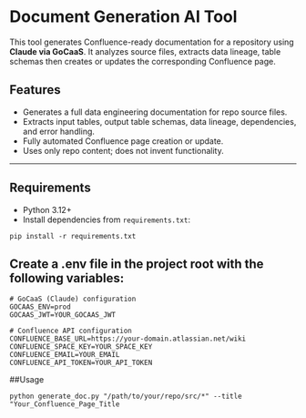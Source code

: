 # Document Generation AI Tool

This tool generates Confluence-ready documentation for a repository using **Claude via GoCaaS**. It analyzes source files, extracts data lineage, table schemas then creates or updates the corresponding Confluence page.

## Features

- Generates a full data engineering documentation for repo source files.
- Extracts input tables, output table schemas, data lineage, dependencies, and error handling.
- Fully automated Confluence page creation or update.
- Uses only repo content; does not invent functionality.

---
## Requirements

- Python 3.12+
- Install dependencies from `requirements.txt`:

```
pip install -r requirements.txt
```

## Create a .env file in the project root with the following variables:

```
# GoCaaS (Claude) configuration
GOCAAS_ENV=prod
GOCAAS_JWT=YOUR_GOCAAS_JWT

# Confluence API configuration
CONFLUENCE_BASE_URL=https://your-domain.atlassian.net/wiki
CONFLUENCE_SPACE_KEY=YOUR_SPACE_KEY
CONFLUENCE_EMAIL=YOUR_EMAIL
CONFLUENCE_API_TOKEN=YOUR_API_TOKEN
```
##Usage

```
python generate_doc.py "/path/to/your/repo/src/*" --title "Your_Confluence_Page_Title
```


